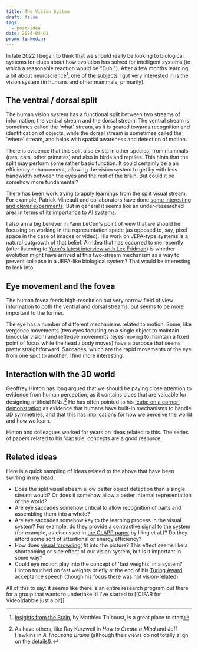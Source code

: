 ```yaml
---
title: The Vision System
draft: false
tags:
  - post/idea
date: 2024-04-01
promo-linkedin:
---
```

In late 2022 I began to think that we should really be looking to biological systems for clues about how evolution has solved for intelligent systems (to which a reasonable reaction would be "Duh!"). After a few months learning a bit about neuroscience[^1], one of the subjects I got very interested in is the vision system (in humans and other mammals, primarily).

## The ventral / dorsal split

The human vision system has a functional split between two streams of information, the ventral stream and the dorsal stream. The ventral stream is sometimes called the 'what' stream, as it is geared towards recognition and identification of objects, while the dorsal stream is sometimes called the 'where' stream, and helps with spatial awareness and detection of motion.

There is evidence that this split also exists in other species, from mammals (rats, cats, other primates) and also in birds and reptiles. This hints that the split may perform some rather basic function. It could certainly be a an efficiency enhancement, allowing the vision system to get by with less bandwidth between the eyes and the rest of the brain. But could it be somehow more fundamental?

There has been work trying to apply learnings from the split visual stream. For example, Patrick Mineault and collaborators have done [some interesting](https://your-head-is-there-to-move-you-around.netlify.app/) [and clever experiments](https://ventral-dorsal-model.netlify.app/). But in general it seems like an under-researched area in terms of its importance to AI systems.

I also am a big believer in Yann LeCun's point of view that we should be focusing on working in the representation space (as opposed to, say, pixel space in the case of images or video). His work on JEPA-type systems is a natural outgrowth of that belief. An idea that has occurred to me recently (after listening to [Yann's latest interview with Lex Fridman](https://www.youtube.com/watch?v=5t1vTLU7s40)) is whether evolution might have arrived at this two-stream mechanism as a way to prevent collapse in a JEPA-like biological system? That would be interesting to look into.

## Eye movement and the fovea

The human fovea feeds high-resolution but very narrow field of view information to both the ventral and dorsal streams, but seems to be more important to the former.

The eye has a number of different mechanisms related to motion. Some, like vergence movements (two eyes focusing on a single object to maintain binocular vision) and reflexive movements (eyes moving to maintain a fixed point of focus while the head / body moves) have a purpose that seems pretty straightforward. Saccades, which are the rapid movements of the eye from one spot to another, I find more interesting.

## Interaction with the 3D world

Geoffrey Hinton has long argued that we should be paying close attention to evidence from human perception, as it contains clues that are valuable for designing artificial NNs.[^2] He has often pointed to his ['cube on a corner' demonstration](https://www.cs.toronto.edu/~hinton/absps/cube.pdf) as evidence that humans have built-in mechanisms to handle 3D symmetries, and that this has implications for how we perceive the world and how we learn.

Hinton and colleagues worked for years on ideas related to this. The series of papers related to his 'capsule' concepts are a good resource.

## Related ideas

Here is a quick sampling of ideas related to the above that have been swirling in my head:
- Does the split visual stream allow better object detection than a single stream would? Or does it somehow allow a better internal representation of the world?
- Are eye saccades somehow critical to allow recognition of parts and assembling them into a whole?
- Are eye saccades somehow key to the learning process in the visual system? For example, do they provide a contrastive signal to the system (for example, as discussed in [the CLAPP paper](https://arxiv.org/abs/2010.08262) by Illing et al.)? Do they afford some sort of attentional or energy efficiency?
- How does [visual 'crowding'](https://www.ncbi.nlm.nih.gov/pmc/articles/PMC2772078/) fit into the picture? This effect seems like a shortcoming or side effect of our vision system, but is it important in some way?
- Could eye motion play into the concept of 'fast weights' in a system? Hinton touched on fast weights briefly at the end of his [Turing Award acceptance speech](https://www.youtube.com/live/VsnQf7exv5I?si=qziCSCKyerZ3JNNW&t=2375) (though his focus there was not vision-related).

All of this to say: it seems like there is an entire research program out there for a group that wants to undertake it! I've started to [[CIFAR for Video|dabble just a bit]].


[^1]: [Insights from the Brain](https://www.insightsfromthebrain.com/), by Matthieu Thiboust, is a great place to start
[^2]: As have others, like Ray Kurzweil in *How to Create a Mind* and Jeff Hawkins in *A Thousand Brains* (although their views do not totally align on the details!).